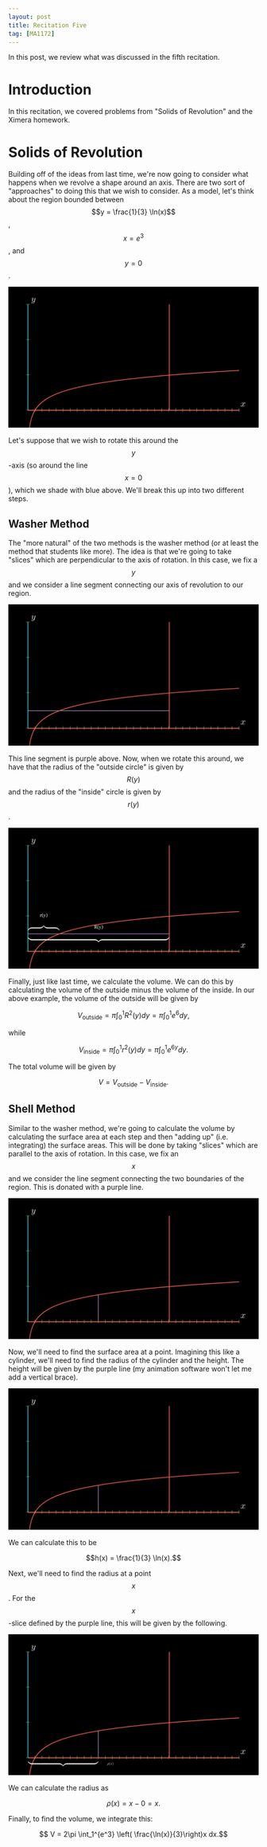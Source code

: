 ```yaml
---
layout: post
title: Recitation Five
tag: [MA1172]
---
```


In this post, we review what was discussed in the fifth recitation.

# Introduction

In this recitation, we covered problems from "Solids of Revolution" and the Ximera homework.

# Solids of Revolution

Building off of the ideas from last time, we're now going to consider what happens when we revolve a shape around an axis. There are two sort of "approaches" to doing this that we wish to consider. As a model, let's think about the region bounded between $$y = \frac{1}{3} \ln(x)$$, $$x=e^3$$, and $$y= 0$$.

![](/teaching_images/SolidsOfRevolutionOne.png)

Let's suppose that we wish to rotate this around the $$y$$-axis (so around the line $$x=0$$), which we shade with blue above. We'll break this up into two different steps.

## Washer Method

The "more natural" of the two methods is the washer method (or at least the method that students like more). The idea is that we're going to take "slices" which are perpendicular to the axis of rotation. In this case, we fix a $$y$$ and we consider a line segment connecting our axis of revolution to our region.

![](/teaching_images/SolidsOfRevolutionTwo.png)

This line segment is purple above. Now, when we rotate this around, we have that the radius of the "outside circle" is given by $$R(y)$$ and the radius of the "inside" circle is given by $$r(y)$$.

![](/teaching_images/SolidsOfRevolutionThree.png)

Finally, just like last time, we calculate the volume. We can do this by calculating the volume of the outside minus the volume of the inside. In our above example, the volume of the outside will be given by

$$V_{\text{outside}} = \pi \int_0^1 R^2(y) dy = \pi \int_0^1 e^{6}dy,$$

while

$$V_{\text{inside}} = \pi \int_0^1 r^2(y) dy = \pi \int_0^1 e^{6y}dy.$$

The total volume will be given by

$$V = V_{\text{outside}} - V_{\text{inside}}.$$

## Shell Method

Similar to the washer method, we're going to calculate the volume by calculating the surface area at each step and then "adding up" (i.e. integrating) the surface areas. This will be done by taking "slices" which are parallel to the axis of rotation. In this case, we fix an $$x$$ and we consider the line segment connecting the two boundaries of the region. This is donated with a purple line.

![](/teaching_images/SolidsOfRevolutionFour.png)

Now, we'll need to find the surface area at a point. Imagining this like a cylinder, we'll need to find the radius of the cylinder and the height. The height will be given by the purple line (my animation software won't let me add a vertical brace).

![](/teaching_images/SolidsofRevolutionFive.png)

We can calculate this to be

$$h(x) = \frac{1}{3} \ln(x).$$

Next, we'll need to find the radius at a point $$x$$. For the $$x$$-slice defined by the purple line, this will be given by the following.

![](/teaching_images/SolidsOfRevolutionSix.png)

We can calculate the radius as

$$\rho(x) = x - 0 = x.$$

Finally, to find the volume, we integrate this:

$$ V = 2\pi \int_1^{e^3} \left( \frac{\ln(x)}{3}\right)x dx.$$
